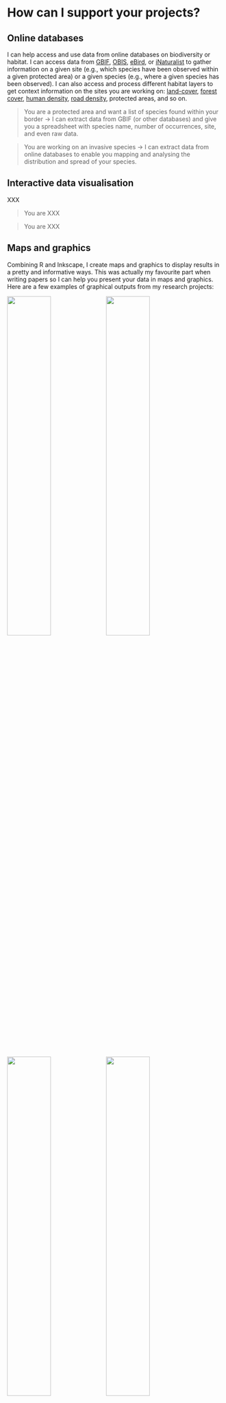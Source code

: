# How can I support your projects?

## Online databases
I can help access and use data from online databases on biodiversity or habitat. I can access data from [GBIF](https://www.gbif.org/), [OBIS](https://obis.org/), [eBird](https://ebird.org), or [iNaturalist](https://www.inaturalist.org) to gather information on a given site (e.g., which species have been observed within a given protected area) or a given species (e.g., where a given species has been observed). I can also access and process different habitat layers to get context information on the sites you are working on: [land-cover](https://land.copernicus.eu/en/products/corine-land-cover), [forest cover](https://glad.earthengine.app/view/global-forest-change), [human density](https://ghsl.jrc.ec.europa.eu/ghs_pop.php), [road density](https://www.globio.info/download-grip-dataset), protected areas, and so on.

> You are a protected area and want a list of species found within your border → I can extract data from GBIF (or other databases) and give you a spreadsheet with species name, number of occurrences, site, and even raw data.

> You are working on an invasive species → I can extract data from online databases to enable you mapping and analysing the distribution and spread of your species. 



## Interactive data visualisation

XXX

> You are XXX

> You are XXX

## Maps and graphics
Combining R and Inkscape, I create maps and graphics to display results in a pretty and informative ways. This was actually my favourite part when writing papers so I can help you present your data in maps and graphics. Here are a few examples of graphical outputs from my research projects:

<p float="center">
  <img src="https://victorcazalis.github.io/Images/Fig1.png" width="45%">
  <img src="https://victorcazalis.github.io/Images/Fig2.png"  width="45%">
</p>
<p float="center">
<img src="https://victorcazalis.github.io/Images/Fig3.png"  width="45%">
<img src="https://victorcazalis.github.io/Images/Fig4.png"  width="45%">
</p>

> You are running a conservation program and need to present the trends of your species in a report or website → I can analyse the data and display the results nicely.

> You need a pretty and informative map of your protected area (including some graphics and pictures) → I can design it for you.


## GIS analyses
Each of my research project included some GIS analyses. I run any GIS analysis in R, which enables to process large datasets in a standard and reproducible way. I can then develop R codes to do anything you need with polygon and rasters data. For instance, I can run any of the following analyses and use the results in any statistical analysis or data visualisation possible:
- assign point data to different polygons (e.g., to identify in which "region" falls each point)
- intersect different polygons (e.g., to identify the different protected areas overlapping with a given polygon)
- calculate raster values within different polygons (e.g., to calculate forest cover trends within each protected area)
- create polygons from points (e.g., to map the distribution of a given species)
- calculate distance between polygons and raster values (e.g., to calculate the distance from any point or polygon to the closest human settlement)
- create rasters (e.g., transforming a polygon map of lakes in a region to a raster of distance to lakes)
You can see more options of what is possible for instance in the R sf [cheatsheet](https://www.comeetie.fr/cours/DU/dsp5/sf-cheatsheet.pdf). If you have any doubt whether something is possible or not, just ask me!

> You are XXX

> You are XXX

## Statistical analyses
Over my years in academia I gained expertise in diverse statistical analyses. I can help you explore your data, find the correct statistical analyses to implement, and code the analyses.

I can for instance help with:
- Generalised Linear Models
- Mixed effect models
- Distance sampling and site occupancy models
- Multivariate analyses (PCAs, factorial analyses...)
- Random Forest algorithms

> You are monitoring a species within your region → I can analyse your raw data to estimate population trends.

> You need to identify if a given factor is influencing the occurrence of your target species → I can use site occupancy models to answer your question.


## Database management
I can help you to create or manage a biodiversity database for your structure. I can help design the structure, code ways to populate the database, code ways to review the database and spot possible errors, or code ways to access and use data from it.

> You have many observation from our structure that are difficult to access and use → I can merge them in a standard dataset that will be easy to use.

> You have an old database that needs to be filtered and transform → I can address the problems your current database has (e.g., identify data with wrong coordinates, harmonise species names...) and transform it to a clean dataset.




